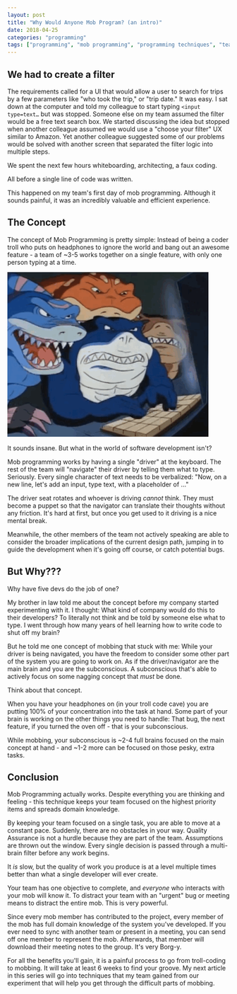 ```yaml
---
layout: post
title: "Why Would Anyone Mob Program? (an intro)"
date: 2018-04-25
categories: "programming"
tags: ["programming", "mob programming", "programming techniques", "team techniques"]
---
```



## We had to create a filter

The requirements called for a UI that would allow a user to search for trips by a few parameters like "who took the trip," or "trip date." It was easy. I sat down at the computer and told my colleague to start typing `<input type=text…` but was stopped. Someone else on my team assumed the filter would be a free text search box. We started discussing the idea but stopped when another colleague assumed we would use a "choose your filter" UX similar to Amazon. Yet another colleague suggested some of our problems would be solved with another screen that separated the filter logic into multiple steps.

We spent the next few hours whiteboarding, architecting, a faux coding.

All before a single line of code was written.

This happened on my team's first day of mob programming. Although it sounds painful, it was an incredibly valuable and efficient experience. 

## The Concept

The concept of Mob Programming is pretty simple: Instead of being a coder troll who puts on headphones to ignore the world and bang out an awesome feature - a team of ~3-5 works together on a single feature, with only one person typing at a time.

![Street Sharks Mob Programming and Micro Managing](/assets/streetsharks-micromanage.gif "Mob Sharks")

It sounds insane. But what in the world of software development isn't?

Mob programming works by having a single "driver" at the keyboard. The rest of the team will "navigate" their driver by telling them what to type. Seriously. Every single character of text needs to be verbalized: "Now, on a new line, let's add an input, type text, with a placeholder of …"

The driver seat rotates and whoever is driving *cannot* think. They must become a puppet so that the navigator can translate their thoughts without any friction. It's hard at first, but once you get used to it driving is a nice mental break.

Meanwhile, the other members of the team not actively speaking are able to consider the broader implications of the current design path, jumping in to guide the development when it's going off course, or catch potential bugs. 

## But Why???

Why have five devs do the job of one?

My brother in law told me about the concept before my company started experimenting with it. I thought: What kind of company would do this to their developers? To literally not think and be told by someone else what to type. I went through how many years of hell learning how to write code to shut off my brain?

But he told me one concept of mobbing that stuck with me: While your driver is being navigated, you have the freedom to consider some other part of the system you are going to work on. As if the driver/navigator are the main brain and you are the subconscious. A subconscious that's able to actively focus on some nagging concept that _must_ be done. 

Think about that concept.

When you have your headphones on (in your troll code cave) you are putting 100% of your concentration into the task at hand. Some part of your brain is working on the other things you need to handle: That bug, the next feature, if you turned the oven off - that is your subconscious. 

While mobbing, your subconscious is ~2-4 full brains focused on the main concept at hand - and ~1-2 more can be focused on those pesky, extra tasks. 

## Conclusion

Mob Programming actually works. Despite everything you are thinking and feeling - this technique keeps your team focused on the highest priority items and spreads domain knowledge.

By keeping your team focused on a single task, you are able to move at a constant pace. Suddenly, there are no obstacles in your way. Quality Assurance is not a hurdle because they are part of the team. Assumptions are thrown out the window. Every single decision is passed through a multi-brain filter before any work begins.

It _is_ slow, but the quality of work you produce is at a level multiple times better than what a single developer will ever create.

Your team has one objective to complete, and _everyone_ who interacts with your mob will know it. To distract your team with an "urgent" bug or meeting means to distract the entire mob. This is very powerful. 

Since every mob member has contributed to the project, every member of the mob has full domain knowledge of the system you've developed. If you ever need to sync with another team or present in a meeting, you can send off one member to represent the mob. Afterwards, that member will download their meeting notes to the group. It's very Borg-y.

For all the benefits you'll gain, it is a painful process to go from troll-coding to mobbing. It will take at least 6 weeks to find your groove. My next article in this series will go into techniques that my team gained from our experiment that will help you get through the difficult parts of mobbing.

